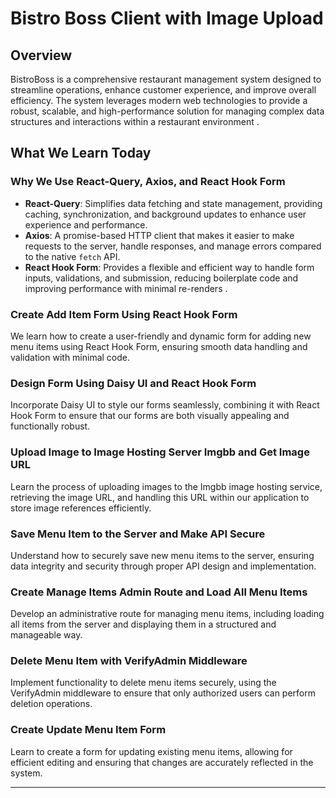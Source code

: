 # Bistro Boss Client with Image Upload

## Overview

BistroBoss is a comprehensive restaurant management system designed to streamline operations, enhance customer experience, and improve overall efficiency. The system leverages modern web technologies to provide a robust, scalable, and high-performance solution for managing complex data structures and interactions within a restaurant environment .

## What We Learn Today

### Why We Use React-Query, Axios, and React Hook Form

- **React-Query**: Simplifies data fetching and state management, providing caching, synchronization, and background updates to enhance user experience and performance.
- **Axios**: A promise-based HTTP client that makes it easier to make requests to the server, handle responses, and manage errors compared to the native `fetch` API.
- **React Hook Form**: Provides a flexible and efficient way to handle form inputs, validations, and submission, reducing boilerplate code and improving performance with minimal re-renders .

### Create Add Item Form Using React Hook Form

We learn how to create a user-friendly and dynamic form for adding new menu items using React Hook Form, ensuring smooth data handling and validation with minimal code.

### Design Form Using Daisy UI and React Hook Form

Incorporate Daisy UI to style our forms seamlessly, combining it with React Hook Form to ensure that our forms are both visually appealing and functionally robust.

### Upload Image to Image Hosting Server Imgbb and Get Image URL

Learn the process of uploading images to the Imgbb image hosting service, retrieving the image URL, and handling this URL within our application to store image references efficiently.

### Save Menu Item to the Server and Make API Secure

Understand how to securely save new menu items to the server, ensuring data integrity and security through proper API design and implementation.

### Create Manage Items Admin Route and Load All Menu Items

Develop an administrative route for managing menu items, including loading all items from the server and displaying them in a structured and manageable way.

### Delete Menu Item with VerifyAdmin Middleware

Implement functionality to delete menu items securely, using the VerifyAdmin middleware to ensure that only authorized users can perform deletion operations.

### Create Update Menu Item Form

Learn to create a form for updating existing menu items, allowing for efficient editing and ensuring that changes are accurately reflected in the system.

---
